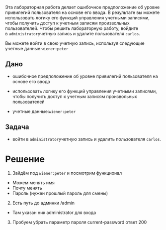 Эта лабораторная работа делает ошибочное предположение об уровне привилегий пользователя на основе его ввода. В результате вы можете использовать логику его функций управления учетными записями, чтобы получить доступ к учетным записям произвольных пользователей. Чтобы решить лабораторную работу, войдите в `administrator`учетную запись и удалите пользователя `carlos`.

Вы можете войти в свою учетную запись, используя следующие учетные данные:`wiener:peter`

## Дано

- ошибочное предположение об уровне привилегий пользователя на основе его ввода

- использовать логику его функций управления учетными записями, чтобы получить доступ к учетным записям произвольных пользователей

- учетные данные:`wiener:peter`
## Задача

- войти в `administrator`учетную запись и удалить пользователя `carlos`.

# Решение 

1. Зайдём под `wiener:peter` и посмотрим функционал
- Можем менять имя
- Почту менять
- Пароль (нужен прошлый пароль для смены)

2. Есть путь до админки /admin 
- Там указан ник administrator для входа

3. Пробуем убрать параметр пароля current-password ответ 200